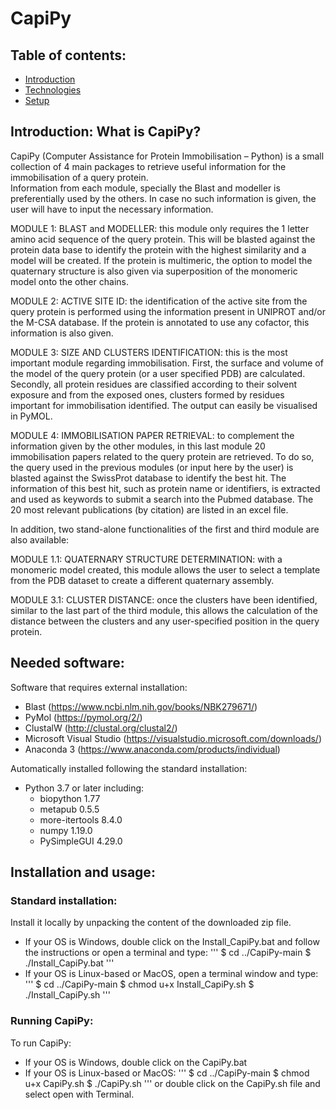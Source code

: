 # CapiPy
## Table of contents:
* [Introduction](#intro)
* [Technologies](#technologies)
* [Setup](#setup)

## Introduction: What is CapiPy?
CapiPy (Computer Assistance for Protein Immobilisation – Python) is a small collection of 4 main packages to retrieve useful information for the immobilisation of a query protein.	 
Information from each module, specially the Blast and modeller is preferentially used by the others. In case no such information is given, the user will have to input the necessary information. 

MODULE 1: BLAST and MODELLER: this module only requires the 1 letter amino acid sequence of the query protein. This will be blasted against the protein data base to identify the protein with the highest similarity and a model will be created. If the protein is multimeric, the option to model the quaternary structure is also given via superposition of the monomeric model onto the other chains. 

MODULE 2: ACTIVE SITE ID: the identification of the active site from the query protein is performed using the information present in UNIPROT and/or the M-CSA database. If the protein is annotated to use any cofactor, this information is also given. 

MODULE 3: SIZE AND CLUSTERS IDENTIFICATION: this is the most important module regarding immobilisation. First, the surface and volume of the model of the query protein (or a user specified PDB) are calculated. Secondly, all protein residues are classified according to their solvent exposure and from the exposed ones, clusters formed by residues important for immobilisation identified. The output can easily be visualised in PyMOL.

MODULE 4: IMMOBILISATION PAPER RETRIEVAL: to complement the information given by the other modules, in this last module 20 immobilisation papers related to the query protein are retrieved. To do so, the query used in the previous modules (or input here by the user) is blasted against the SwissProt database to identify the best hit.  The information of this best hit, such as protein name or identifiers, is extracted and used as keywords to submit a search into the Pubmed database. The 20 most relevant publications (by citation) are listed in an excel file.  

In addition, two stand-alone functionalities of the first and third module are also available:

MODULE 1.1: QUATERNARY STRUCTURE DETERMINATION: with a monomeric model created, this module allows the user to select a template from the PDB dataset to create a different quaternary assembly.

MODULE 3.1: CLUSTER DISTANCE: once the clusters have been identified, similar to the last part of the third module, this allows the calculation of the distance between the clusters and any user-specified position in the query protein. 

## Needed software:
Software that requires external installation:
- Blast (https://www.ncbi.nlm.nih.gov/books/NBK279671/)
- PyMol (https://pymol.org/2/)
- ClustalW (http://clustal.org/clustal2/)
- Microsoft Visual Studio (https://visualstudio.microsoft.com/downloads/)
- Anaconda 3 (https://www.anaconda.com/products/individual)

Automatically installed following the standard installation:
- Python 3.7 or later including:
    - biopython 1.77
    - metapub 0.5.5
    - more-itertools 8.4.0
    - numpy 1.19.0
    - PySimpleGUI 4.29.0
## Installation and usage:
### Standard installation:
Install it locally by unpacking the content of the downloaded zip file.
- If your OS is Windows, double click on the Install_CapiPy.bat and follow the instructions or open a terminal and type:
'''
$ cd ../CapiPy-main
$ ./Install_CapiPy.bat
'''
- If your OS is Linux-based or MacOS, open a terminal window and type:
'''
$ cd ../CapiPy-main
$ chmod u+x Install_CapiPy.sh
$ ./Install_CapiPy.sh
'''

### Running CapiPy:
To run CapiPy:
- If your OS is Windows, double click on the CapiPy.bat
- If your OS is Linux-based or MacOS:
'''
$ cd ../CapiPy-main
$ chmod u+x CapiPy.sh
$ ./CapiPy.sh
'''
or double click on the CapiPy.sh file and select open with Terminal.



